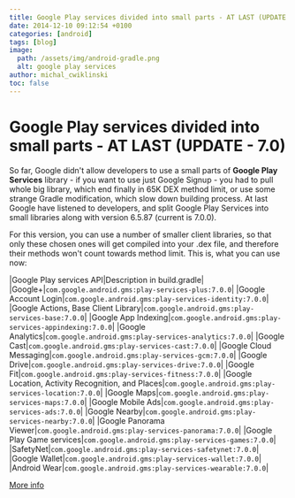 ```yaml
---
title: Google Play services divided into small parts - AT LAST (UPDATE - 7.0)
date: 2014-12-10 09:12:54 +0100
categories: [android]
tags: [blog]
image:
  path: /assets/img/android-gradle.png
  alt: google play services
author: michal_cwiklinski
toc: false
---
```


# Google Play services divided into small parts - AT LAST (UPDATE - 7.0)

So far, Google didn't allow developers to use a small parts of **Google Play Services** library - if you want to use just Google Signup - you had to pull whole big library, which end finally in 65K DEX method limit, or use some strange Gradle modification, which slow down building process. At last Google have listened to developers, and split Google Play Services into small libraries along with version 6.5.87 (current is 7.0.0).

For this version, you can use a number of smaller client libraries, so that only these chosen ones will get compiled into your .dex file, and therefore their methods won't count towards method limit. This is, what you can use now:

|Google Play services API|Description in build.gradle|
|Google+|`com.google.android.gms:play-services-plus:7.0.0`|
|Google Account Login|`com.google.android.gms:play-services-identity:7.0.0`|
|Google Actions, Base Client Library|`com.google.android.gms:play-services-base:7.0.0`|
|Google App Indexing|`com.google.android.gms:play-services-appindexing:7.0.0`|
|Google Analytics|`com.google.android.gms:play-services-analytics:7.0.0`|
|Google Cast|`com.google.android.gms:play-services-cast:7.0.0`|
|Google Cloud Messaging|`com.google.android.gms:play-services-gcm:7.0.0`|
|Google Drive|`com.google.android.gms:play-services-drive:7.0.0`|
|Google Fit|`com.google.android.gms:play-services-fitness:7.0.0`|
|Google Location, Activity Recognition, and Places|`com.google.android.gms:play-services-location:7.0.0`|
|Google Maps|`com.google.android.gms:play-services-maps:7.0.0`|
|Google Mobile Ads|`com.google.android.gms:play-services-ads:7.0.0`|
|Google Nearby|`com.google.android.gms:play-services-nearby:7.0.0`|
|Google Panorama Viewer|`com.google.android.gms:play-services-panorama:7.0.0`|
|Google Play Game services|`com.google.android.gms:play-services-games:7.0.0`|
|SafetyNet|`com.google.android.gms:play-services-safetynet:7.0.0`|
|Google Wallet|`com.google.android.gms:play-services-wallet:7.0.0`|
|Android Wear|`com.google.android.gms:play-services-wearable:7.0.0`|

[More info](http://android-developers.blogspot.com/2014/12/google-play-services-and-dex-method.html)